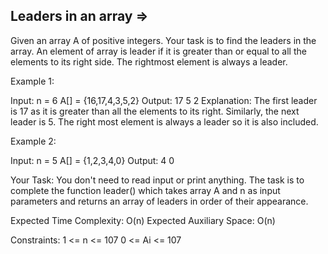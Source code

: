 Leaders in an array  =>
-------------------


Given an array A of positive integers. Your task is to find the leaders in the array. An element of array is leader if it is greater than or equal to all the elements to its right side. The rightmost element is always a leader. 

 

Example 1:

Input:
n = 6
A[] = {16,17,4,3,5,2}
Output: 17 5 2
Explanation: The first leader is 17 
as it is greater than all the elements
to its right.  Similarly, the next 
leader is 5. The right most element 
is always a leader so it is also 
included.
 

Example 2:

Input:
n = 5
A[] = {1,2,3,4,0}
Output: 4 0
 

Your Task:
You don't need to read input or print anything. The task is to complete the function leader() which takes array A and n as input parameters and returns an array of leaders in order of their appearance.

 

Expected Time Complexity: O(n)
Expected Auxiliary Space: O(n)

 

Constraints:
1 <= n <= 107
0 <= Ai <= 107
